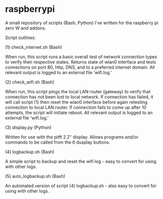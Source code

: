 # raspberrypi

A small repository of scripts (Bash, Python) I've written for the raspberry pi zero W and addons.


Script outlines:

(1) check_internet.sh (Bash)

When run, this script runs a basic overall test of network connection types to verify their respective states. 
Returns state of wlan0 interface and tests connections on port 80, http, DNS, and to a preferred internet domain.
All relevant output is logged to an external file 'wifi.log.'


(2) check_wifi.sh (Bash)

When run, this script pings the local LAN router (gateway) to verify that connection has not been lost to local network. 
If connection has failed, it will call script (1) then reset the wlan0 interface before again retesting connection to local LAN router. 
If connection fails to come up after 10 attempts, the script will initiate reboot. 
All relevant output is logged to an external file 'wifi.log.'


(3) display.py (Python)

Written for use with the pitft 2.2" display. Allows programs and/or commands to be called from the 6 dusplay buttons.


(4) logbackup.sh (Bash)

A simple script to backup and reset the wifi log - easy to convert for using with other logs.


(5) auto_logbackup.sh (Bash)

An automated version of script (4) logbackup.sh - also easy to convert for using with other logs.

